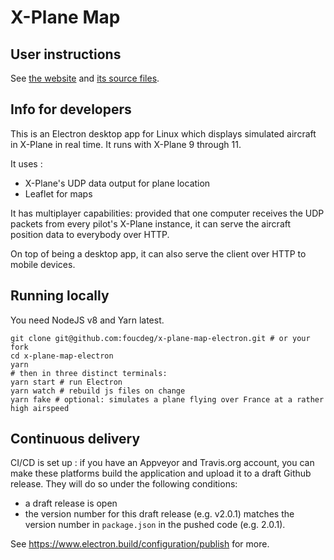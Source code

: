 # X-Plane Map

## User instructions

See [the website](https://xmap.fouc.net) and [its source files](/docs).

## Info for developers

This is an Electron desktop app for Linux which displays simulated aircraft in X-Plane in real time.
It runs with X-Plane 9 through 11.

It uses :
 - X-Plane's UDP data output for plane location
 - Leaflet for maps
 
It has multiplayer capabilities: provided that one computer receives the UDP packets from every pilot's X-Plane instance, it can serve the aircraft position data to everybody over HTTP.
 
On top of being a desktop app, it can also serve the client over HTTP to mobile devices.

## Running locally

You need NodeJS v8 and Yarn latest.

```
git clone git@github.com:foucdeg/x-plane-map-electron.git # or your fork
cd x-plane-map-electron
yarn
# then in three distinct terminals:
yarn start # run Electron
yarn watch # rebuild js files on change
yarn fake # optional: simulates a plane flying over France at a rather high airspeed
```

## Continuous delivery

CI/CD is set up : if you have an Appveyor and Travis.org account, you can make these platforms build the application and upload it to a draft Github release.  They will do so under the following conditions:

- a draft release is open
- the version number for this draft release (e.g. v2.0.1) matches the version number in `package.json` in the pushed code (e.g. 2.0.1). 

See https://www.electron.build/configuration/publish for more.


